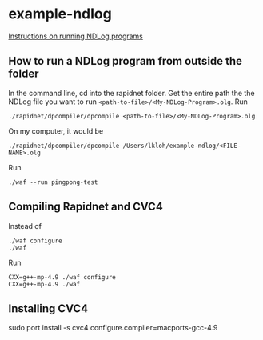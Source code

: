 # example-ndlog

[Instructions on running NDLog programs](http://netdb.cis.upenn.edu/rapidnet/doxygen/html/rapidnet-ndlog-application.html)

How to run a NDLog program from outside the folder
--------------------------------------------------

In the command line, cd into the rapidnet folder. Get the entire path the the NDLog file you want to run `<path-to-file>/<My-NDLog-Program>.olg`. Run

    ./rapidnet/dpcompiler/dpcompile <path-to-file>/<My-NDLog-Program>.olg

On my computer, it would be 

    ./rapidnet/dpcompiler/dpcompile /Users/lkloh/example-ndlog/<FILE-NAME>.olg

Run

    ./waf --run pingpong-test

Compiling Rapidnet and CVC4
---------------------------

Instead of 

    ./waf configure
    ./waf
    
Run

    CXX=g++-mp-4.9 ./waf configure
    CXX=g++-mp-4.9 ./waf

Installing CVC4
---------------

   sudo port install -s cvc4 configure.compiler=macports-gcc-4.9
   
